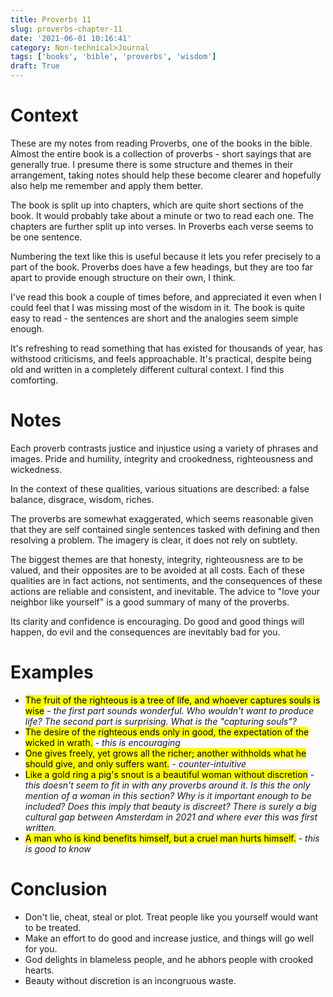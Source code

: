 ```yaml
---
title: Proverbs 11
slug: proverbs-chapter-11
date: '2021-06-01 10:16:41'
category: Non-technical>Journal
tags: ['books', 'bible', 'proverbs', 'wisdom']
draft: True
---
```


<TOCInline toc={props.toc} exclude="Overview" toHeading={2} />

# Context

These are my notes from reading Proverbs, one of the books in the bible. Almost
the entire book is a collection of proverbs - short sayings that are generally
true. I presume there is some structure and themes in their arrangement,
taking notes should help these become clearer and hopefully also help me
remember and apply them better.

The book is split up into chapters, which are quite short sections of the book.
It would probably take about a minute or two to read each one. The chapters are
further split up into verses. In Proverbs each verse seems to be one sentence.

Numbering the text like this is useful because it lets you refer precisely to a
part of the book. Proverbs does have a few headings, but they are too far apart
to provide enough structure on their own, I think.

I've read this book a couple of times before, and appreciated it even when I
could feel that I was missing most of the wisdom in it. The book is quite easy
to read - the sentences are short and the analogies seem simple enough.

It's refreshing to read something that has existed for thousands of year, has
withstood criticisms, and feels approachable. It's practical, despite being
old and written in a completely different cultural context. I find this comforting.

# Notes

Each proverb contrasts justice and injustice using a variety of
phrases and images. Pride and humility, integrity and crookedness, righteousness
and wickedness.

In the context of these qualities, various situations are described: a false
balance, disgrace, wisdom, riches.

The proverbs are somewhat exaggerated, which seems reasonable given that they
are self contained single sentences tasked with defining and then resolving a
problem. The imagery is clear, it does not rely on subtlety.

The biggest themes are that honesty, integrity, righteousness are to be valued,
and their opposites are to be avoided at all costs. Each of these qualities are
in fact actions, not sentiments, and the consequences of these actions are
reliable and consistent, and inevitable. The advice to "love your neighbor like
yourself" is a good summary of many of the proverbs.

Its clarity and confidence is encouraging. Do good and good things will happen,
do evil and the consequences are inevitably bad for you.

# Examples

- <mark>The fruit of the righteous is a tree of life, and whoever captures souls is
  wise</mark> - _the first part sounds wonderful. Who wouldn't want to produce life?
  The second part is surprising. What is the "capturing souls"?_
- <mark>The desire of the righteous ends only in good, the expectation of the wicked
  in wrath.</mark> - _this is encouraging_
- <mark>One gives freely, yet grows all the richer; another withholds what he should
  give, and only suffers want.</mark> - _counter-intuitive_
- <mark>Like a gold ring a pig's snout is a beautiful woman without discretion</mark> - _this
  doesn't seem to fit in with any proverbs around it. Is this the only mention
  of a woman in this section? Why is it important enough to be included? Does
  this imply that beauty is discreet? There is surely a big cultural gap
  between Amsterdam in 2021 and where ever this was first written._
- <mark>A man who is kind benefits himself, but a cruel man hurts himself.</mark> - _this is good to know_

# Conclusion

- Don't lie, cheat, steal or plot. Treat people like you yourself would want to be
  treated.
- Make an effort to do good and increase justice, and things will go well
  for you.
- God delights in blameless people, and he abhors people with crooked
  hearts.
- Beauty without discretion is an incongruous waste.
